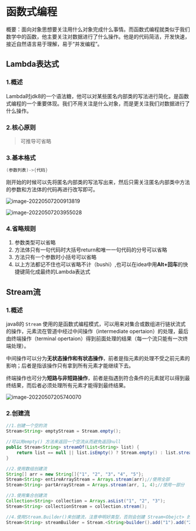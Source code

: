 # 函数式编程

概要：面向对象思想要关注用什么对象完成什么事情。而函数式编程就类似于我们数学中的函数，他主要关注对数据进行了什么操作。他是的代码简洁，开发快速，接近自然语言易于理解，易于“并发编程”。

## Lambda表达式

### 1.概述

Lambda时jdk8的一个语法糖，他可以对某些匿名内部类的写法进行简化，是函数式编程的一个重要体现。我们不用关注是什么对象，而是更关注我们对数据进行了什么操作。

### 2.核心原则

> 可推导可省略

### 3.基本格式

```java
(参数列表)->{代码}
```

刚开始的时候可以先将匿名内部类的写法写出来，然后只需关注匿名内部类中方法的参数和方法体的代码再进行改写即可。

![image-20220507200913819](https://gitee.com/master_p/ImageHost/raw/master/Typora/2022/5/202205072009939.png)

![image-20220507203955028](https://gitee.com/master_p/ImageHost/raw/master/Typora/2022/5/202205072039345.png)

### 4.省略规则

1.  参数类型可以省略
2. 方法体只有一句代码时大括号return和唯一一句代码的分号可以省略
3. 方法只有一个参数时小括号可以省略
4. 以上方法都记不住也可以省略不计（bushi）,也可以在idea中用**Alt+回车**的快捷键简化成最终的Lambda表达式

## Stream流

### 1.概述

java8的 `Stream` 使用的是函数式编程模式，可以用来对集合或数组进行链状流式的操作，元素流在管道中经过中间操作（intermediate opertaion）的处理，最后由终端操作（terminal opertaion）得到前面处理的结果（每一个流只能有一次终端处理）。

中间操作可以分为**无状态操作和有状态操作**，前者是指元素的处理不受之前元素的影响；后者是指该操作只有拿到所有元素才能继续下去。

终端操作也可分为**短路与非短路操作**，前者是指遇到符合条件的元素就可以得到最终结果，而后者必须处理所有元素才能得到最终结果。

![image-20220507205740070](https://gitee.com/master_p/ImageHost/raw/master/Typora/2022/5/202205072057167.png)

### 2.创建流

```java
//1.创建一个空的流
Stream<String> emptyStream = Stream.empty();

//可以用empty() 方法来返回一个空流从而避免返回null
public Stream<String> streamOf(List<String> list) {
    return list == null || list.isEmpty() ? Stream.empty() : list.stream();
}

//2.使用数组创建流
String[] arr = new String[]{"1", "2", "3"，"4", "5"};
Stream<String> entireArrayStream = Arrays.stream(arr);//使用全部
Stream<String> partArrayStream = Arrays.stream(arr, 1, 4);//使用一部分

//3.使用集合创建流
Collection<String> collection = Arrays.asList("1", "2", "3");
Stream<String> collectionStream = collection.stream();

//4.使用Stream.Builder()来创建流，注意申明好类型，否则会创建 Stream<Obejct> 的流
Stream<String> streamBuilder = Stream.<String>builder().add("1").add("2").add("3").build();


```

